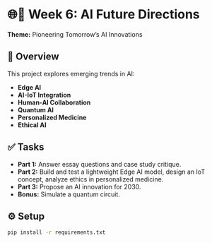 # 🌐🚀 Week 6: AI Future Directions

**Theme:** Pioneering Tomorrow’s AI Innovations

## 📌 Overview

This project explores emerging trends in AI:
- **Edge AI**
- **AI-IoT Integration**
- **Human-AI Collaboration**
- **Quantum AI**
- **Personalized Medicine**
- **Ethical AI**


## ✅ Tasks

- **Part 1:** Answer essay questions and case study critique.
- **Part 2:** Build and test a lightweight Edge AI model, design an IoT concept, analyze ethics in personalized medicine.
- **Part 3:** Propose an AI innovation for 2030.
- **Bonus:** Simulate a quantum circuit.

## ⚙️ Setup

```bash
pip install -r requirements.txt
